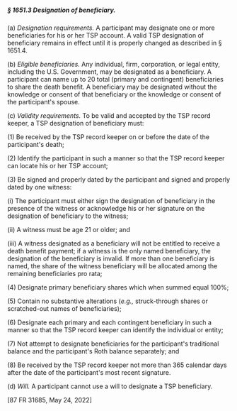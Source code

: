 ##### § 1651.3 Designation of beneficiary. #####

(a) *Designation requirements.* A participant may designate one or more beneficiaries for his or her TSP account. A valid TSP designation of beneficiary remains in effect until it is properly changed as described in § 1651.4.

(b) *Eligible beneficiaries.* Any individual, firm, corporation, or legal entity, including the U.S. Government, may be designated as a beneficiary. A participant can name up to 20 total (primary and contingent) beneficiaries to share the death benefit. A beneficiary may be designated without the knowledge or consent of that beneficiary or the knowledge or consent of the participant's spouse.

(c) *Validity requirements.* To be valid and accepted by the TSP record keeper, a TSP designation of beneficiary must:

(1) Be received by the TSP record keeper on or before the date of the participant's death;

(2) Identify the participant in such a manner so that the TSP record keeper can locate his or her TSP account;

(3) Be signed and properly dated by the participant and signed and properly dated by one witness:

(i) The participant must either sign the designation of beneficiary in the presence of the witness or acknowledge his or her signature on the designation of beneficiary to the witness;

(ii) A witness must be age 21 or older; and

(iii) A witness designated as a beneficiary will not be entitled to receive a death benefit payment; if a witness is the only named beneficiary, the designation of the beneficiary is invalid. If more than one beneficiary is named, the share of the witness beneficiary will be allocated among the remaining beneficiaries pro rata;

(4) Designate primary beneficiary shares which when summed equal 100%;

(5) Contain no substantive alterations (*e.g.,* struck-through shares or scratched-out names of beneficiaries);

(6) Designate each primary and each contingent beneficiary in such a manner so that the TSP record keeper can identify the individual or entity;

(7) Not attempt to designate beneficiaries for the participant's traditional balance and the participant's Roth balance separately; and

(8) Be received by the TSP record keeper not more than 365 calendar days after the date of the participant's most recent signature.

(d) *Will.* A participant cannot use a will to designate a TSP beneficiary.

[87 FR 31685, May 24, 2022]